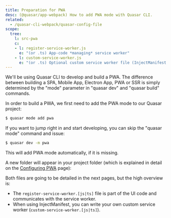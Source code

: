 ```yaml
---
title: Preparation for PWA
desc: (@quasar/app-webpack) How to add PWA mode with Quasar CLI.
related:
  - /quasar-cli-webpack/quasar-config-file
scope:
  tree:
    l: src-pwa
    c:
    - l: register-service-worker.js
      e: "(or .ts) App-code *managing* service worker"
    - l: custom-service-worker.js
      e: "(or .ts) Optional custom service worker file (InjectManifest mode ONLY)"
---
```


We'll be using Quasar CLI to develop and build a PWA. The difference between building a SPA, Mobile App, Electron App, PWA or SSR is simply determined by the "mode" parameter in "quasar dev" and "quasar build" commands.

In order to build a PWA, we first need to add the PWA mode to our Quasar project:

```bash
$ quasar mode add pwa
```

If you want to jump right in and start developing, you can skip the "quasar mode" command and issue:

```bash
$ quasar dev -m pwa
```

This will add PWA mode automatically, if it is missing.

A new folder will appear in your project folder (which is explained in detail on the [Configuring PWA](/quasar-cli-webpack/developing-pwa/configuring-pwa) page):

<doc-tree :def="scope.tree" />

Both files are going to be detailed in the next pages, but the high overview is:

* The `register-service-worker.[js|ts]` file is part of the UI code and communicates with the service worker.
* When using InjectManifest, you can write your own custom service worker (`custom-service-worker.[js|ts]`).
